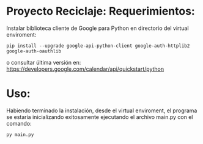 # Proyecto Reciclaje: Requerimientos:
Instalar biblioteca cliente de Google para Python en directorio del virtual enviroment:
```
pip install --upgrade google-api-python-client google-auth-httplib2 google-auth-oauthlib
```
o consultar última versión en: https://developers.google.com/calendar/api/quickstart/python

# Uso:
Habiendo terminado la instalación, desde el virtual enviroment, el programa se estaría inicializando exitosamente ejecutando el archivo main.py con el comando:
```
py main.py
```
